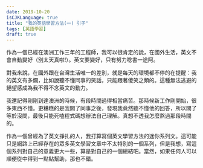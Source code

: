 ```yaml
---
date: 2019-10-20
isCJKLanguage: true
title: "我的英語學習方法(一) 引子"
tags: [英語學習]
draft: true
---
```


作為一個已經在澳洲工作三年的工程師，我可以很肯定的說，在國外生活，英文不會自動變好（別太天真啦!）。英文要變好，只有努力唸書一途阿。

對我來說，在國外跟在台灣生活唯一的差別，就是每天的環境都不停的在提醒：我的英文有多爛，比如說聽不懂同事的笑話，只能跟著傻笑之類的。這種無法逃避的絕望感成為我不得不念英文的動力。

我還記得剛剛到達澳洲的時候，有段時間過得相當痛苦。那時候新工作剛開始，很多東西不懂。更糟糕的是我問了同事之後，發現我竟然聽不懂他的回答，所以問了等於沒問，最後只能死嗑程式碼想辦法自己理解。真想不透我怎麼熬過那段時間的。

作為一個曾經為了英文掙扎的人，我打算寫個英文學習方法的迷你系列文。這可能只是網路上已經存在的眾多英文學習文章中不太特別的一個系列，但是我想，寫這個系列對自己的意義更大一些，算是對自己的一個總結吧。當然，如果任何人可以順便從中得到一點點幫助，那也不錯。
